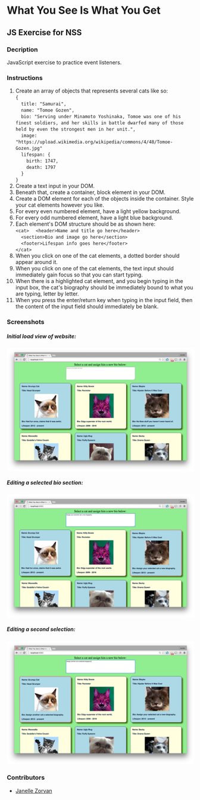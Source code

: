 # What You See Is What You Get

## JS Exercise for NSS

### Decription
JavaScript exercise to practice event listeners.

### Instructions

1. Create an array of objects that represents several cats like so:  
`{`  
`  title: "Samurai",`  
`  name: "Tomoe Gozen",`  
`  bio: "Serving under Minamoto Yoshinaka, Tomoe was one of his finest soldiers, and her skills in battle dwarfed many of those held by even the strongest men in her unit.",`  
`  image: "https://upload.wikimedia.org/wikipedia/commons/4/48/Tomoe-Gozen.jpg"`  
`  lifespan: {`  
`    birth: 1747,`  
`    death: 1797`  
`  }`  
`}`  
2. Create a text input in your DOM.
3. Beneath that, create a container, block element in your DOM.
4. Create a DOM element for each of the objects inside the container. Style your cat elements however you like.
5. For every even numbered element, have a light yellow background.
6. For every odd numbered element, have a light blue background.
7. Each element's DOM structure should be as shown here:  
`<cat>`
`  <header>Name and title go here</header>`  
`  <section>Bio and image go here</section>`  
`  <footer>Lifespan info goes here</footer>`  
`</cat>`    
8. When you click on one of the cat elements, a dotted border should appear around it.
9. When you click on one of the cat elements, the text input should immediately gain focus so that you can start typing.
10. When there is a highlighted cat element, and you begin typing in the input box, the cat's biography should be immediately bound to what you are typing, letter by letter.
11. When you press the enter/return key when typing in the input field, then the content of the input field should immediately be blank.

### Screenshots  

##### Initial load view of website:
![Initial load view of website](https://github.com/JZorvan/What-You-See-Is-What-You-Get/blob/master/screenshots/First%20load.png?raw=true "Initial load view of website")

##### Editing a selected bio section:
![Editing a selected bio section](https://github.com/JZorvan/What-You-See-Is-What-You-Get/blob/master/screenshots/Select%20One.png?raw=true "Editing a selected bio section.")

##### Editing a second selection:
![Editing a second selection](https://github.com/JZorvan/What-You-See-Is-What-You-Get/blob/master/screenshots/Select%20Two.png?raw=true "Editing a second selection.")

### Contributors
- [Janelle Zorvan](https://github.com/JZorvan)